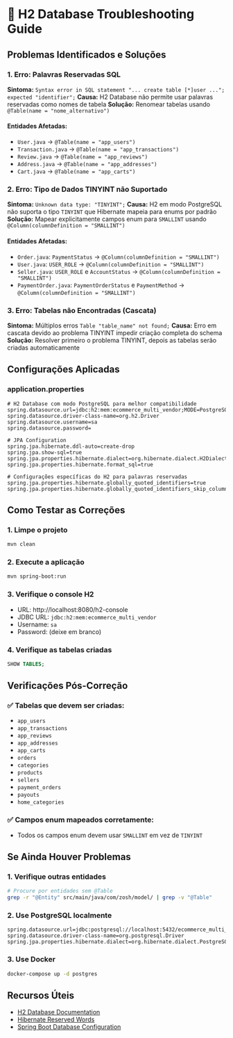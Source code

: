 # 🔧 H2 Database Troubleshooting Guide

## Problemas Identificados e Soluções

### 1. **Erro: Palavras Reservadas SQL**

**Sintoma:** `Syntax error in SQL statement "... create table [*]user ..."; expected "identifier";`
**Causa:** H2 Database não permite usar palavras reservadas como nomes de tabela
**Solução:** Renomear tabelas usando `@Table(name = "nome_alternativo")`

#### Entidades Afetadas:

- `User.java` → `@Table(name = "app_users")`
- `Transaction.java` → `@Table(name = "app_transactions")`
- `Review.java` → `@Table(name = "app_reviews")`
- `Address.java` → `@Table(name = "app_addresses")`
- `Cart.java` → `@Table(name = "app_carts")`

### 2. **Erro: Tipo de Dados TINYINT não Suportado**

**Sintoma:** `Unknown data type: "TINYINT";`
**Causa:** H2 em modo PostgreSQL não suporta o tipo `TINYINT` que Hibernate mapeia para enums por padrão
**Solução:** Mapear explicitamente campos enum para `SMALLINT` usando `@Column(columnDefinition = "SMALLINT")`

#### Entidades Afetadas:

- `Order.java`: `PaymentStatus` → `@Column(columnDefinition = "SMALLINT")`
- `User.java`: `USER_ROLE` → `@Column(columnDefinition = "SMALLINT")`
- `Seller.java`: `USER_ROLE` e `AccountStatus` → `@Column(columnDefinition = "SMALLINT")`
- `PaymentOrder.java`: `PaymentOrderStatus` e `PaymentMethod` → `@Column(columnDefinition = "SMALLINT")`

### 3. **Erro: Tabelas não Encontradas (Cascata)**

**Sintoma:** Múltiplos erros `Table "table_name" not found;`
**Causa:** Erro em cascata devido ao problema TINYINT impedir criação completa do schema
**Solução:** Resolver primeiro o problema TINYINT, depois as tabelas serão criadas automaticamente

## Configurações Aplicadas

### application.properties

```properties
# H2 Database com modo PostgreSQL para melhor compatibilidade
spring.datasource.url=jdbc:h2:mem:ecommerce_multi_vendor;MODE=PostgreSQL;DB_CLOSE_DELAY=-1;DB_CLOSE_ON_EXIT=FALSE
spring.datasource.driver-class-name=org.h2.Driver
spring.datasource.username=sa
spring.datasource.password=

# JPA Configuration
spring.jpa.hibernate.ddl-auto=create-drop
spring.jpa.show-sql=true
spring.jpa.properties.hibernate.dialect=org.hibernate.dialect.H2Dialect
spring.jpa.properties.hibernate.format_sql=true

# Configurações específicas do H2 para palavras reservadas
spring.jpa.properties.hibernate.globally_quoted_identifiers=true
spring.jpa.properties.hibernate.globally_quoted_identifiers_skip_column_definitions=true
```

## Como Testar as Correções

### 1. **Limpe o projeto**

```bash
mvn clean
```

### 2. **Execute a aplicação**

```bash
mvn spring-boot:run
```

### 3. **Verifique o console H2**

- URL: http://localhost:8080/h2-console
- JDBC URL: `jdbc:h2:mem:ecommerce_multi_vendor`
- Username: `sa`
- Password: (deixe em branco)

### 4. **Verifique as tabelas criadas**

```sql
SHOW TABLES;
```

## Verificações Pós-Correção

### ✅ Tabelas que devem ser criadas:

- `app_users`
- `app_transactions`
- `app_reviews`
- `app_addresses`
- `app_carts`
- `orders`
- `categories`
- `products`
- `sellers`
- `payment_orders`
- `payouts`
- `home_categories`

### ✅ Campos enum mapeados corretamente:

- Todos os campos enum devem usar `SMALLINT` em vez de `TINYINT`

## Se Ainda Houver Problemas

### 1. **Verifique outras entidades**

```bash
# Procure por entidades sem @Table
grep -r "@Entity" src/main/java/com/zosh/model/ | grep -v "@Table"
```

### 2. **Use PostgreSQL localmente**

```properties
spring.datasource.url=jdbc:postgresql://localhost:5432/ecommerce_multi_vendor
spring.datasource.driver-class-name=org.postgresql.Driver
spring.jpa.properties.hibernate.dialect=org.hibernate.dialect.PostgreSQLDialect
```

### 3. **Use Docker**

```bash
docker-compose up -d postgres
```

## Recursos Úteis

- [H2 Database Documentation](http://www.h2database.com/html/main.html)
- [Hibernate Reserved Words](https://hibernate.org/orm/documentation/6.0/reference/en-US/html_single/#schema-generation)
- [Spring Boot Database Configuration](https://docs.spring.io/spring-boot/docs/current/reference/html/spring-boot-features.html#boot-features-sql)
